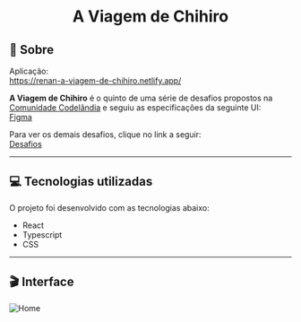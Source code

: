 # <div align="center">A Viagem de Chihiro</div>

## 📃 Sobre
Aplicação: <br>
<https://renan-a-viagem-de-chihiro.netlify.app/>

**A Viagem de Chihiro** é o quinto de uma série de desafios propostos na [Comunidade Codelândia](https://discord.gg/QevDJqCzaY) e seguiu as especificações da seguinte UI: <br>
[Figma](https://www.figma.com/file/Yb9IBH56g7T1hdIyZ3BMNO/Desafios---Codel%C3%A2ndia?node-id=5854%3A2)

Para ver os demais desafios, clique no link a seguir: <br>
[Desafios](https://renans80.github.io/desafios-codelandia/)

---

## 💻 Tecnologias utilizadas 
O projeto foi desenvolvido com as tecnologias abaixo: <br>

* React
* Typescript
* CSS

---

## 🎬 Interface
![Home](https://ik.imagekit.io/zqxyh6u3ylz/A_Viagem_de_Chihiro/desafio5_i0YmubsSkG.jpg?updatedAt=1703703381169)



